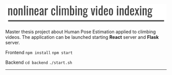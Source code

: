 ![Nonlinear Climbing Video Indexing](./titolo_nonlinear.png "Title")

Master thesis project about Human Pose Estimation applied to climbing videos. The application can be launched starting **React** server and **Flask** server. 

Frontend
`npm install`
`npm start`

Backend
`cd backend`
`./start.sh`

___



